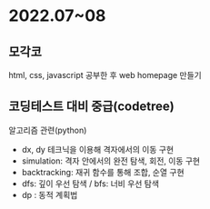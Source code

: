 # 2022.07~08

## 모각코 
html, css, javascript 공부한 후 web homepage 만들기

## 코딩테스트 대비 중급(codetree)
알고리즘 관련(python) <br>
- dx, dy 테크닉을 이용해 격자에서의 이동 구현
- simulation: 격자 안에서의 완전 탐색, 회전, 이동 구현
- backtracking: 재귀 함수를 통해 조합, 순열 구현
- dfs: 깊이 우선 탐색 / bfs: 너비 우선 탐색
- dp : 동적 계획법
